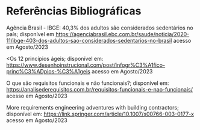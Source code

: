 # Referências Bibliográficas
Agência Brasil - IBGE: 40,3% dos adultos são considerados sedentários no país; disponível em <https://agenciabrasil.ebc.com.br/saude/noticia/2020-11/ibge-403-dos-adultos-sao-considerados-sedentarios-no-brasil> acesso em Agosto/2023


<Os 12 princípios ágeis; disponível em: <https://www.desenhoinstrucional.com/post/infogr%C3%A1fico-princ%C3%ADpios-%C3%A1geis> acesso em Agosto/2023



O que são requisitos funcionais e não funcionais?; disponível em: <https://analisederequisitos.com.br/requisitos-funcionais-e-nao-funcionais/> acesso em Agosto/2023


More requirements engineering adventures with building contractors; disponível em: <https://link.springer.com/article/10.1007/s00766-003-0177-x> acesso em Agosto/2023


